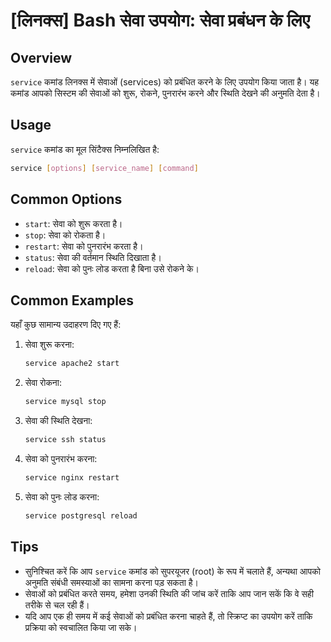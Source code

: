# [लिनक्स] Bash सेवा उपयोग: सेवा प्रबंधन के लिए

## Overview
`service` कमांड लिनक्स में सेवाओं (services) को प्रबंधित करने के लिए उपयोग किया जाता है। यह कमांड आपको सिस्टम की सेवाओं को शुरू, रोकने, पुनरारंभ करने और स्थिति देखने की अनुमति देता है।

## Usage
`service` कमांड का मूल सिंटैक्स निम्नलिखित है:

```bash
service [options] [service_name] [command]
```

## Common Options
- `start`: सेवा को शुरू करता है।
- `stop`: सेवा को रोकता है।
- `restart`: सेवा को पुनरारंभ करता है।
- `status`: सेवा की वर्तमान स्थिति दिखाता है।
- `reload`: सेवा को पुनः लोड करता है बिना उसे रोकने के।

## Common Examples
यहाँ कुछ सामान्य उदाहरण दिए गए हैं:

1. सेवा शुरू करना:
   ```bash
   service apache2 start
   ```

2. सेवा रोकना:
   ```bash
   service mysql stop
   ```

3. सेवा की स्थिति देखना:
   ```bash
   service ssh status
   ```

4. सेवा को पुनरारंभ करना:
   ```bash
   service nginx restart
   ```

5. सेवा को पुनः लोड करना:
   ```bash
   service postgresql reload
   ```

## Tips
- सुनिश्चित करें कि आप `service` कमांड को सुपरयूजर (root) के रूप में चलाते हैं, अन्यथा आपको अनुमति संबंधी समस्याओं का सामना करना पड़ सकता है।
- सेवाओं को प्रबंधित करते समय, हमेशा उनकी स्थिति की जांच करें ताकि आप जान सकें कि वे सही तरीके से चल रही हैं।
- यदि आप एक ही समय में कई सेवाओं को प्रबंधित करना चाहते हैं, तो स्क्रिप्ट का उपयोग करें ताकि प्रक्रिया को स्वचालित किया जा सके।
